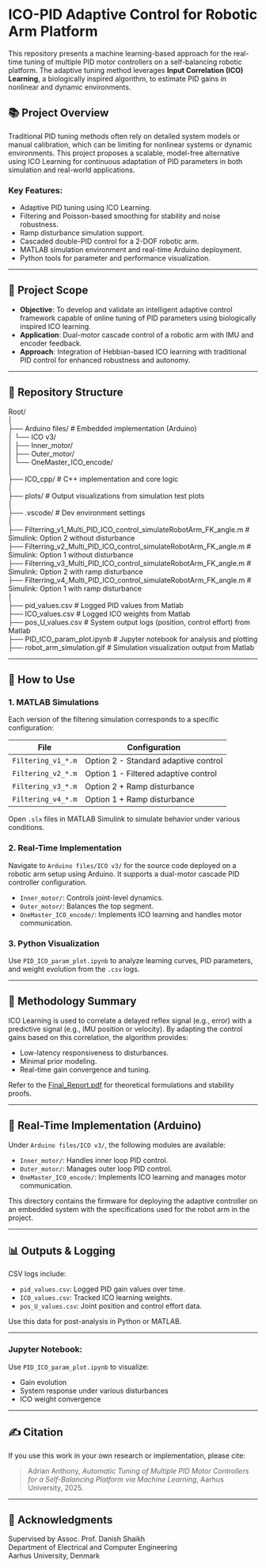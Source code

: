 # ICO-PID Adaptive Control for Robotic Arm Platform

This repository presents a machine learning-based approach for the real-time tuning of multiple PID motor controllers on a self-balancing robotic platform. The adaptive tuning method leverages **Input Correlation (ICO) Learning**, a biologically inspired algorithm, to estimate PID gains in nonlinear and dynamic environments.

## 📚 Project Overview

Traditional PID tuning methods often rely on detailed system models or manual calibration, which can be limiting for nonlinear systems or dynamic environments. This project proposes a scalable, model-free alternative using ICO Learning for continuous adaptation of PID parameters in both simulation and real-world applications.

### Key Features:
- Adaptive PID tuning using ICO Learning.
- Filtering and Poisson-based smoothing for stability and noise robustness.
- Ramp disturbance simulation support.
- Cascaded double-PID control for a 2-DOF robotic arm.
- MATLAB simulation environment and real-time Arduino deployment.
- Python tools for parameter and performance visualization.

---

## 📌 Project Scope

- **Objective**: To develop and validate an intelligent adaptive control framework capable of online tuning of PID parameters using biologically inspired ICO learning.
- **Application**: Dual-motor cascade control of a robotic arm with IMU and encoder feedback.
- **Approach**: Integration of Hebbian-based ICO learning with traditional PID control for enhanced robustness and autonomy.

---

## 📁 Repository Structure

Root/<br>
│<br>
├── Arduino files/ # Embedded implementation (Arduino)<br>
│ └── ICO v3/<br>
│ ├── Inner_motor/<br>
│ ├── Outer_motor/<br>
│ └── OneMaster_ICO_encode/<br>
│<br>
├── ICO_cpp/ # C++ implementation and core logic<br>
│<br>
├── plots/ # Output visualizations from simulation test plots<br>
│<br>
├── .vscode/ # Dev environment settings<br>
│<br>
├── Filterring_v1_Multi_PID_ICO_control_simulateRobotArm_FK_angle.m # Simulink: Option 2 without disturbance<br>
├── Filterring_v2_Multi_PID_ICO_control_simulateRobotArm_FK_angle.m # Simulink: Option 1 without disturbance<br>
├── Filterring_v3_Multi_PID_ICO_control_simulateRobotArm_FK_angle.m # Simulink: Option 2 with ramp disturbance<br>
├── Filterring_v4_Multi_PID_ICO_control_simulateRobotArm_FK_angle.m # Simulink: Option 1 with ramp disturbance<br>
│<br>
├── pid_values.csv # Logged PID values from Matlab<br>
├── ICO_values.csv # Logged ICO weights from Matlab<br>
├── pos_U_values.csv # System output logs (position, control effort) from Matlab<br>
├── PID_ICO_param_plot.ipynb # Jupyter notebook for analysis and plotting<br>
├── robot_arm_simulation.gif # Simulation visualization output from Matlab<br>


---

## 🚀 How to Use

### 1. MATLAB Simulations
Each version of the filtering simulation corresponds to a specific configuration:

| File                           | Configuration                                 |
|--------------------------------|-----------------------------------------------|
| `Filtering_v1_*.m`             | Option 2 - Standard adaptive control          |
| `Filtering_v2_*.m`             | Option 1 - Filtered adaptive control          |
| `Filtering_v3_*.m`             | Option 2 + Ramp disturbance                   |
| `Filtering_v4_*.m`             | Option 1 + Ramp disturbance                   |

Open `.slx` files in MATLAB Simulink to simulate behavior under various conditions.

### 2. Real-Time Implementation
Navigate to `Arduino files/ICO v3/` for the source code deployed on a robotic arm setup using Arduino. It supports a dual-motor cascade PID controller configuration.

- `Inner_motor/`: Controls joint-level dynamics.
- `Outer_motor/`: Balances the top segment.
- `OneMaster_ICO_encode/`: Implements ICO learning and handles motor communication.

### 3. Python Visualization
Use `PID_ICO_param_plot.ipynb` to analyze learning curves, PID parameters, and weight evolution from the `.csv` logs.

---

## 🧠 Methodology Summary

ICO Learning is used to correlate a delayed reflex signal (e.g., error) with a predictive signal (e.g., IMU position or velocity). By adapting the control gains based on this correlation, the algorithm provides:

- Low-latency responsiveness to disturbances.
- Minimal prior modeling.
- Real-time gain convergence and tuning.

Refer to the [Final_Report.pdf](link-to-final-report-if-uploaded) for theoretical formulations and stability proofs.

---

## 🧪 Real-Time Implementation (Arduino)

Under `Arduino files/ICO v3/`, the following modules are available:

- `Inner_motor/`: Handles inner loop PID control.
- `Outer_motor/`: Manages outer loop PID control.
- `OneMaster_ICO_encode/`: Implements ICO learning and manages motor communication.

This directory contains the firmware for deploying the adaptive controller on an embedded system with the specifications used for the robot arm in the project.

---

## 📊 Outputs & Logging

CSV logs include:
- `pid_values.csv`: Logged PID gain values over time.
- `ICO_values.csv`: Tracked ICO learning weights.
- `pos_U_values.csv`: Joint position and control effort data.

Use this data for post-analysis in Python or MATLAB.

---

### Jupyter Notebook:
Use `PID_ICO_param_plot.ipynb` to visualize:

- Gain evolution
- System response under various disturbances
- ICO weight convergence

---

## ✍️ Citation

If you use this work in your own research or implementation, please cite:

> Adrian Anthony, *Automatic Tuning of Multiple PID Motor Controllers for a Self-Balancing Platform via Machine Learning*, Aarhus University, 2025.

---

## 🔧 Acknowledgments

Supervised by Assoc. Prof. Danish Shaikh  
Department of Electrical and Computer Engineering  
Aarhus University, Denmark

